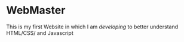 <!DOCTYPE html>
<html>
<style>
  root: { 
    --green-color: green;
  }
  .green-box {
  background: var(--green-color);
  width: 250px
  length: 250px
  }
</style>
<body>  
 
# WebMaster
<p>This is my first Website in which I am <em>developing</em> to better understand HTML/CSS/ and Javascript
  
</p>  
</body>
  
</html>

